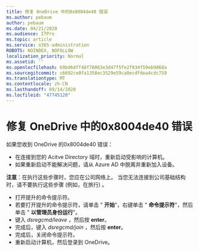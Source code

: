 ```yaml
---
title: 修复 OneDrive 中的0x8004de40 错误
ms.author: pebaum
author: pebaum
ms.date: 04/21/2020
ms.audience: ITPro
ms.topic: article
ms.service: o365-administration
ROBOTS: NOINDEX, NOFOLLOW
localization_priority: Normal
ms.assetid: ''
ms.openlocfilehash: b9bd6dff48f78063e3d47f5fe2f834f59eb9868a
ms.sourcegitcommit: c6692ce0fa1358ec3529e59ca0ecdfdea4cdc759
ms.translationtype: MT
ms.contentlocale: zh-CN
ms.lasthandoff: 09/14/2020
ms.locfileid: "47745120"
---
```

# <a name="fix-0x8004de40-error-in-onedrive"></a>修复 OneDrive 中的0x8004de40 错误

如果您收到 OneDrive 的0x8004de40 错误：

- 在连接到您的 Acitve Directory 域时，重新启动受影响的计算机。
- 如果重新启动不能解决问题，请从 Azure AD 中脱离并重新加入设备。 

**注意**：在执行这些步骤时，您应在公司网络上。 当您无法连接到公司基础结构时，请不要执行这些步骤 (例如，在旅行) 。 

- 打开提升的命令提示符。 
- 若要打开提升的命令提示符，请单击 " **开始**"，右键单击 " **命令提示符**"，然后单击 " **以管理员身份运行**"。
- 键入 *dsregcmd/leave* ，然后按 **enter**。
- 完成后，键入 *dsregcmd/join* ，然后按 **enter**。
- 完成后，关闭命令提示符。
- 重新启动计算机，然后登录到 OneDrive。
